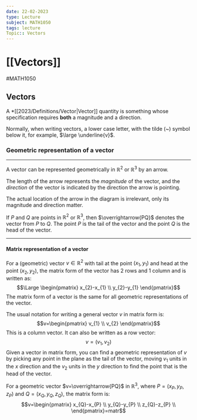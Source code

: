 ```yaml
---
date: 22-02-2023
type: Lecture
subject: MATH1050
tags: lecture
Topic:: Vectors
---
```

# [[Vectors]]
#MATH1050  

## Vectors

A *[[2023/Definitions/Vector|Vector]] quantity is something whose specification requires **both** a magnitude and a direction.

Normally, when writing vectors, a lower case letter, with the tilde (~) symbol below it, for example, $\large \underline{v}$. 

### Geometric representation of a vector
---
A vector can be represented geometrically in $\mathbb{R}^2$ or $\mathbb{R}^3$ by an arrow.

The length of the arrow represents the *magnitude* of the vector, and the *direction* of the vector is indicated by the direction the arrow is pointing.

The actual location of the arrow in the diagram is irrelevant, only its magnitude and direction matter.

If $P$ and $Q$ are points in $\mathbb{R}^2$ or $\mathbb{R}^3$, then $\overrightarrow{PQ}$ denotes the vector from $P$ to $Q$. The point $P$ is the tail of the vector and the point $Q$ is the head of the vector. 

--- 
#### Matrix representation of a vector

For a (geometric) vector $v \in \mathbb{R}^2$ with tail at the point $(x_{1},y_{1})$ and head at the point $(x_{2},y_{2})$, the matrix form of the vector has 2 rows and 1 column and is written as:
$$\Large \begin{pmatrix}
x_{2}-x_{1} \\
y_{2}-y_{1}
\end{pmatrix}$$
The matrix form of a vector is the same for all geometric representations of the vector.

The usual notation for writing a general vector $v$ in matrix form is:
$$v=\begin{pmatrix}
v_{1} \\
v_{2}
\end{pmatrix}$$
This is a column vector.
It can also be written as a row vector:
$$v=(v_{1},v_{2})$$
Given a vector in matrix form, you can find a geometric representation of $v$ by picking any point in the plane as the tail of the vector, moving $v_{1}$ units in the $x$ direction and the $v_{2}$ units in the $y$ direction to find the point that is the head of the vector.

For a geometric vector $v=\overrightarrow{PQ}$ in $\mathbb{R}^3$, where $P = (x_{P},y_{P},z_{P})$ and $Q=(x_{Q},y_{Q},z_{Q})$, the matrix form is:
$$v=\begin{pmatrix}
x_{Q}-x_{P} \\
y_{Q}-y_{P} \\
z_{Q}-z_{P} \\
\end{pmatrix}=matr$$